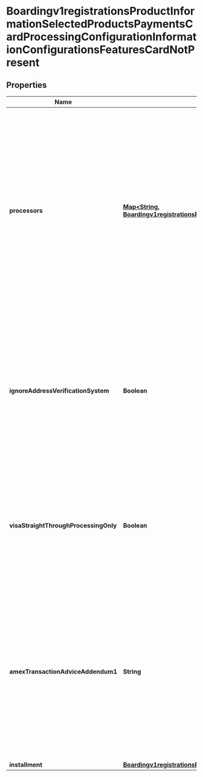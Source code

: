 
# Boardingv1registrationsProductInformationSelectedProductsPaymentsCardProcessingConfigurationInformationConfigurationsFeaturesCardNotPresent

## Properties
Name | Type | Description | Notes
------------ | ------------- | ------------- | -------------
**processors** | [**Map&lt;String, Boardingv1registrationsProductInformationSelectedProductsPaymentsCardProcessingConfigurationInformationConfigurationsFeaturesCardNotPresentProcessors&gt;**](Boardingv1registrationsProductInformationSelectedProductsPaymentsCardProcessingConfigurationInformationConfigurationsFeaturesCardNotPresentProcessors.md) | e.g. * amexdirect * barclays2 * CUP * EFTPOS * fdiglobal * gpx * smartfdc * tsys * vero * VPC  For VPC, CUP and EFTPOS processors, replace the processor name from VPC or CUP or EFTPOS to the actual processor name in the sample request. e.g. replace VPC with &amp;lt;your vpc processor&amp;gt;  |  [optional]
**ignoreAddressVerificationSystem** | **Boolean** | Flag for a sale request that indicates whether to allow the capture service to run even when the authorization receives an AVS decline. Applicable for VPC, FDI Global (fdiglobal), GPX (gpx) and GPN (gpn) processors. |  [optional]
**visaStraightThroughProcessingOnly** | **Boolean** | Indicates if a merchant is enabled for Straight Through Processing - B2B invoice payments. Applicable for FDI Global (fdiglobal), TSYS (tsys), VPC and GPX (gpx) processors. |  [optional]
**amexTransactionAdviceAddendum1** | **String** | Advice addendum field. It is used to display descriptive information about a transaction on customer’s American Express card statement. Applicable for TSYS (tsys), FDI Global (fdiglobal) and American Express Direct (amexdirect) processors. |  [optional]
**installment** | [**Boardingv1registrationsProductInformationSelectedProductsPaymentsCardProcessingConfigurationInformationConfigurationsFeaturesCardNotPresentInstallment**](Boardingv1registrationsProductInformationSelectedProductsPaymentsCardProcessingConfigurationInformationConfigurationsFeaturesCardNotPresentInstallment.md) |  |  [optional]



